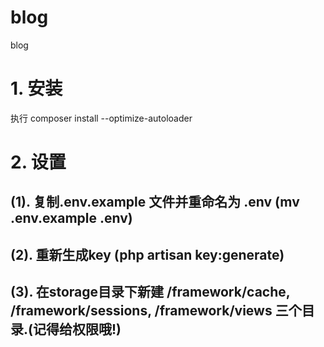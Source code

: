 # blog
blog

# 1. 安装
执行 composer install --optimize-autoloader

# 2. 设置
## (1). 复制.env.example 文件并重命名为 .env (mv .env.example .env)
## (2). 重新生成key (php artisan key:generate)
## (3). 在storage目录下新建 /framework/cache, /framework/sessions, /framework/views 三个目录.(记得给权限哦!)
